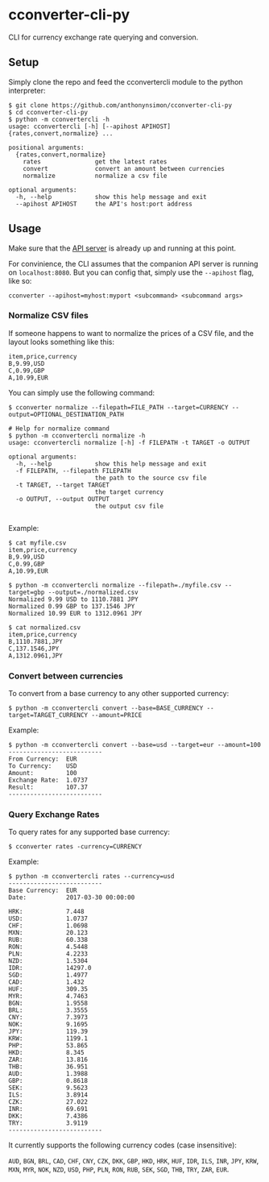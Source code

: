 # cconverter-cli-py

CLI for currency exchange rate querying and conversion.

## Setup

Simply clone the repo and feed the cconvertercli module to the python interpreter:

```
$ git clone https://github.com/anthonynsimon/cconverter-cli-py
$ cd cconverter-cli-py
$ python -m cconvertercli -h
usage: cconvertercli [-h] [--apihost APIHOST] {rates,convert,normalize} ...

positional arguments:
  {rates,convert,normalize}
    rates               get the latest rates
    convert             convert an amount between currencies
    normalize           normalize a csv file

optional arguments:
  -h, --help            show this help message and exit
  --apihost APIHOST     the API's host:port address

```

## Usage

Make sure that the [API server](https://github.com/anthonynsimon/cconverter-api-finatra) is already up and running at this point.

For convinience, the CLI assumes that the companion API server is running on `localhost:8080`. But you can config that, simply use the `--apihost`
flag, like so:
```
cconverter --apihost=myhost:myport <subcommand> <subcommand args>
```

### Normalize CSV files

If someone happens to want to normalize the prices of a CSV file, and the layout looks
something like this:

```
item,price,currency
B,9.99,USD
C,0.99,GBP
A,10.99,EUR
```

You can simply use the following command:

```
$ cconverter normalize --filepath=FILE_PATH --target=CURRENCY --output=OPTIONAL_DESTINATION_PATH

# Help for normalize command
$ python -m cconvertercli normalize -h
usage: cconvertercli normalize [-h] -f FILEPATH -t TARGET -o OUTPUT

optional arguments:
  -h, --help            show this help message and exit
  -f FILEPATH, --filepath FILEPATH
                        the path to the source csv file
  -t TARGET, --target TARGET
                        the target currency
  -o OUTPUT, --output OUTPUT
                        the output csv file


```

Example:

```
$ cat myfile.csv
item,price,currency
B,9.99,USD
C,0.99,GBP
A,10.99,EUR

$ python -m cconvertercli normalize --filepath=./myfile.csv --target=gbp --output=./normalized.csv
Normalized 9.99 USD to 1110.7881 JPY
Normalized 0.99 GBP to 137.1546 JPY
Normalized 10.99 EUR to 1312.0961 JPY

$ cat normalized.csv
item,price,currency
B,1110.7881,JPY
C,137.1546,JPY
A,1312.0961,JPY
```

### Convert between currencies

To convert from a base currency to any other supported currency:

```
$ python -m cconvertercli convert --base=BASE_CURRENCY --target=TARGET_CURRENCY --amount=PRICE
```
Example:

```
$ python -m cconvertercli convert --base=usd --target=eur --amount=100
--------------------------
From Currency:	EUR
To Currency:	USD
Amount:			100
Exchange Rate:	1.0737
Result:			107.37
--------------------------
```

### Query Exchange Rates

To query rates for any supported base currency:

```
$ cconverter rates -currency=CURRENCY
```
Example:

```
$ python -m cconvertercli rates --currency=usd
--------------------------
Base Currency:	EUR
Date:			2017-03-30 00:00:00

HRK:			7.448
USD:			1.0737
CHF:			1.0698
MXN:			20.123
RUB:			60.338
RON:			4.5448
PLN:			4.2233
NZD:			1.5304
IDR:			14297.0
SGD:			1.4977
CAD:			1.432
HUF:			309.35
MYR:			4.7463
BGN:			1.9558
BRL:			3.3555
CNY:			7.3973
NOK:			9.1695
JPY:			119.39
KRW:			1199.1
PHP:			53.865
HKD:			8.345
ZAR:			13.816
THB:			36.951
AUD:			1.3988
GBP:			0.8618
SEK:			9.5623
ILS:			3.8914
CZK:			27.022
INR:			69.691
DKK:			7.4386
TRY:			3.9119
--------------------------
```

It currently supports the following currency codes (case insensitive):

`AUD`, `BGN`, `BRL`, `CAD`, `CHF`, `CNY`, `CZK`, `DKK`, `GBP`, `HKD`, `HRK`, `HUF`,
`IDR`, `ILS`, `INR`, `JPY`, `KRW`, `MXN`, `MYR`, `NOK`, `NZD`, `USD`, `PHP`, `PLN`,
`RON`, `RUB`, `SEK`, `SGD`, `THB`, `TRY`, `ZAR`, `EUR`.
